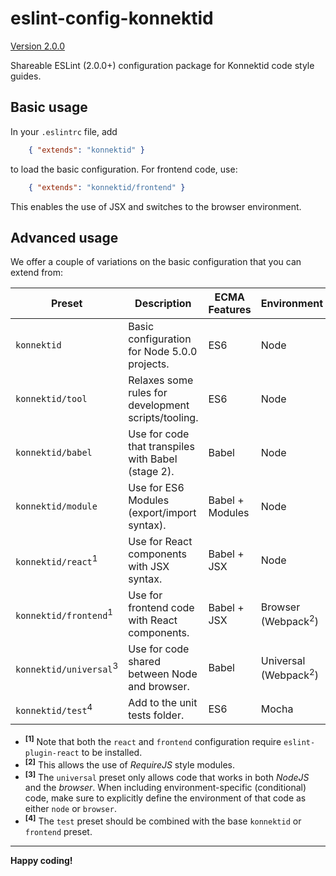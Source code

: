 eslint-config-konnektid
=======================

[Version 2.0.0](CHANGELOG.md)

Shareable ESLint (2.0.0+) configuration package for Konnektid code style guides.

Basic usage
-----------

In your `.eslintrc` file, add

```json
    { "extends": "konnektid" }
```

to load the basic configuration. For frontend code, use:

```json
    { "extends": "konnektid/frontend" }
```

This enables the use of JSX and switches to the browser environment.

Advanced usage
--------------

We offer a couple of variations on the basic configuration that you can extend from:

| Preset                            | Description                                         | ECMA Features       | Environment                     |
|-----------------------------------|-----------------------------------------------------|---------------------|---------------------------------|
| `konnektid`                       | Basic configuration for Node 5.0.0  projects.       | ES6                 | Node                            |
| `konnektid/tool`                  | Relaxes some rules for development scripts/tooling. | ES6                 | Node                            |
| `konnektid/babel`                 | Use for code that transpiles with Babel (stage 2).  | Babel               | Node                            |
| `konnektid/module`                | Use for ES6 Modules (export/import syntax).         | Babel + Modules     | Node                            |
| `konnektid/react`<sup>1</sup>     | Use for React components with JSX syntax.           | Babel + JSX         | Node                            |
| `konnektid/frontend`<sup>1</sup>  | Use for frontend code with React components.        | Babel + JSX         | Browser (Webpack<sup>2</sup>)   |
| `konnektid/universal`<sup>3</sup> | Use for code shared between Node and browser.       | Babel               | Universal (Webpack<sup>2</sup>) |
| `konnektid/test`<sup>4</sup>      | Add to the unit tests folder.                       | ES6                 | Mocha                           |

- <sup>**[1]**</sup> Note that both the `react` and `frontend` configuration require `eslint-plugin-react` to be installed.
- <sup>**[2]**</sup> This allows the use of *RequireJS* style modules.
- <sup>**[3]**</sup> The `universal` preset only allows code that works in both *NodeJS* and the *browser*.
    When including environment-specific (conditional) code, make sure to explicitly
    define the environment of that code as either `node` or `browser`.
- <sup>**[4]**</sup> The `test` preset should be combined with the base `konnektid` or `frontend` preset.

--------------------

**Happy coding!**
